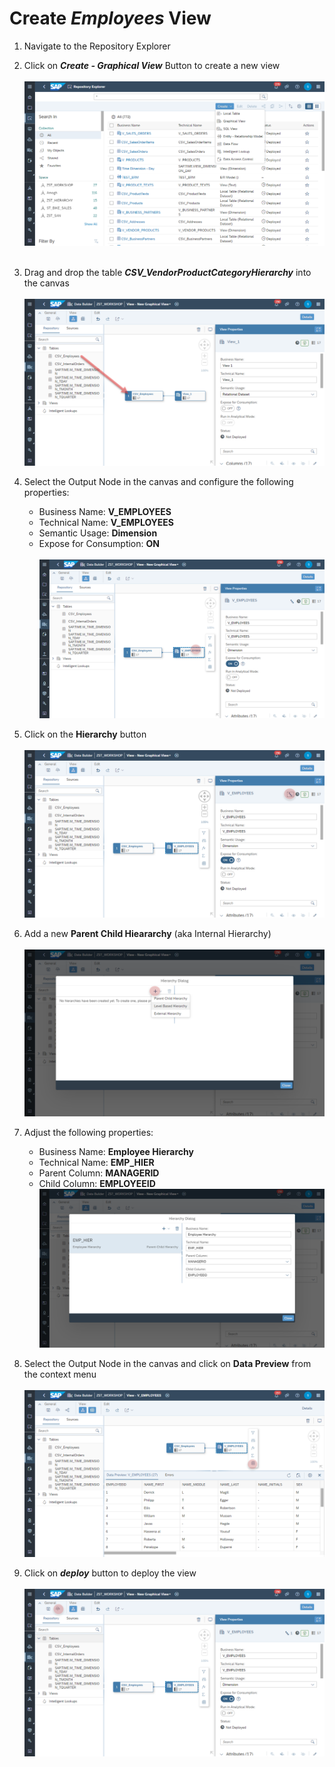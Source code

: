 # Create <i>Employees</i> View

1. Navigate to the Repository Explorer
2. Click on <b><i>Create - Graphical View</i></b> Button to create a new view
  <br><br>![](/exercises/ex2/images/create_in_repository_explorer.png)<br><br>
3. Drag and drop the table <b><i>CSV_VendorProductCategoryHierarchy</i></b> into the canvas
  <br><br>![](../images/create_employee_dimension_02.png)
4. Select the Output Node in the canvas and configure the following properties:
    - Business Name: <b>V_EMPLOYEES</b>
    - Technical Name: <b>V_EMPLOYEES</b>
    - Semantic Usage: <b>Dimension</b>
    - Expose for Consumption: <b>ON</b>
    <br><br>![](../images/create_employee_dimension_03.png)

5. Click on the <b>Hierarchy</b> button 
  <br><br>![](/exercises/ex4/images/create_employee_dimension_04.png)
6. Add a new <b>Parent Child Hieararchy</b> (aka Internal Hierarchy)
  <br><br>![](/exercises/ex4/images/create_employee_dimension_05.png)
7. Adjust the following properties:
    - Business Name: <b>Employee Hierarchy</b>
    - Technical Name: <b>EMP_HIER</b>
    - Parent Column: <b>MANAGERID</b>
    - Child Column: <b>EMPLOYEEID</b>
  <br>![](/exercises/ex4/images/create_employee_dimension_06.png)
8. Select the Output Node in the canvas and click on <b>Data Preview</b> from the context menu
    <br><br>![](/exercises/ex4/images/create_employee_dimension_10.png)
9. Click on <b><i>deploy</i></b> button to deploy the view
  <br><br>![](/exercises/ex4/images/create_employee_dimension_08.png)







